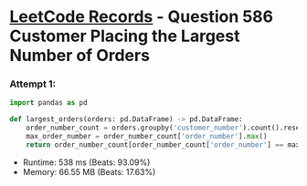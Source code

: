 # [LeetCode Records](../../README.md) - Question 586 Customer Placing the Largest Number of Orders

### Attempt 1: 
```py
import pandas as pd

def largest_orders(orders: pd.DataFrame) -> pd.DataFrame:
    order_number_count = orders.groupby('customer_number').count().reset_index()
    max_order_number = order_number_count['order_number'].max()
    return order_number_count[order_number_count['order_number'] == max_order_number]['customer_number'].to_frame()
```
- Runtime: 538 ms (Beats: 93.09%)
- Memory: 66.55 MB (Beats: 17.63%)

<br>
